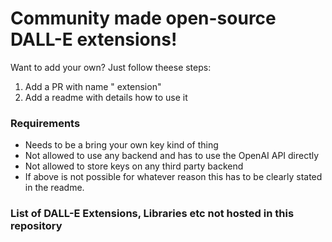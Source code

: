 # Community made open-source DALL-E extensions!

Want to add your own? Just follow theese steps:
1. Add a PR with name "<product> extension"
2. Add a readme with details how to use it

### Requirements
* Needs to be a bring your own key kind of thing
* Not allowed to use any backend and has to use the OpenAI API directly
* Not allowed to store keys on any third party backend
* If above is not possible for whatever reason this has to be clearly
stated in the readme. 



### List of DALL-E Extensions, Libraries etc not hosted in this repository
